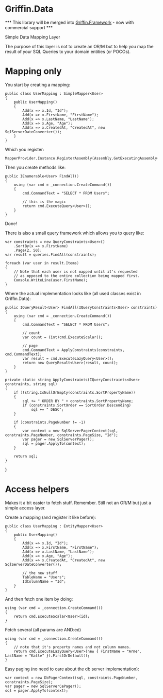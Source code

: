 Griffin.Data
============

*** This library will be merged into [Griffin.Framework](https://github.com/jgauffin/griffin.framework) - now with commercial support ***



Simple Data Mapping Layer

The purpose of this layer is not to create an OR/M but to help you map the result of your SQL Queries to your domain entities (or POCOs).

# Mapping only

You start by creating a mapping:

    public class UserMapping : SimpleMapper<User>
    {
        public UserMapping()
        {
            Add(x => x.Id, "Id");
            Add(x => x.FirstName, "FirstName");
            Add(x => x.LastName, "LastName");
            Add(x => x.Age, "Age");
            Add(x => x.CreatedAt, "CreatedAt", new SqlServerDateConverter());
        }
    }
	
Which you register:

	MapperProvider.Instance.RegisterAssembly(Assembly.GetExecutingAssembly());

Then you create methods like:

	public IEnumerable<User> FindAll()
	{
		using (var cmd = _connection.CreateCommand())
		{
			cmd.CommandText = "SELECT * FROM Users";
			
			// this is the magic
			return cmd.ExecuteQuery<User>();
		}
	}

Done!

There is also a small query framework which allows you to query like:

	var constraints = new QueryConstraints<User>()
		.SortBy(x => x.FirstName)
		.Page(2, 50);
	var result = queries.FindAll(constraints);

	foreach (var user in result.Items)
	{
		// Note that each user is not mapped until it's requested
		// as opposed to the entire collection being mapped first.
		Console.WriteLine(user.FirstName);
	}

Where the actual implementation looks like (all used classes exist in Griffin.Data):

	public IQueryResult<User> FindAll(IQueryConstraints<User> constraints)
	{
		using (var cmd = _connection.CreateCommand())
		{
			cmd.CommandText = "SELECT * FROM Users";

			// count
			var count = (int)cmd.ExecuteScalar();

			// page
			cmd.CommandText = ApplyConstraints(constraints, cmd.CommandText);
			var result = cmd.ExecuteLazyQuery<User>();
			return new QueryResult<User>(result, count);
		}
	}

	private static string ApplyConstraints(IQueryConstraints<User> constraints, string sql)
	{
		if (!string.IsNullOrEmpty(constraints.SortPropertyName))
		{
			sql += " ORDER BY " + constraints.SortPropertyName;
			if (constraints.SortOrder == SortOrder.Descending)
				sql += " DESC";
		}

		if (constraints.PageNumber != -1)
		{
			var context = new SqlServerPagerContext(sql, constraints.PageNumber, constraints.PageSize, "Id");
			var pager = new SqlServerPager();
			sql = pager.ApplyTo(context);
		}

		return sql;
	}
}

# Access helpers

Makes it a bit easier to fetch stuff. Remember. Still not an OR/M but just a simple access layer.

Create a mapping (and register it like before):

	public class UserMapping : EntityMapper<User>
    {
        public UserMapping()
        {
            Add(x => x.Id, "Id");
            Add(x => x.FirstName, "FirstName");
            Add(x => x.LastName, "LastName");
            Add(x => x.Age, "Age");
            Add(x => x.CreatedAt, "CreatedAt", new SqlServerDateConverter());

			// the new stuff
            TableName = "Users";
            IdColumnName = "Id";
        }
    }
	
And then fetch one item by doing:

	using (var cmd = _connection.CreateCommand())
	{
		return cmd.ExecuteScalar<User>(id);
	}
	
Fetch several (all params are AND:ed)

    using (var cmd = _connection.CreateCommand())
    {
		// note that it's property names and not column names.	
		return cmd.ExecuteLazyQuery<User>(new { FirstName = "Arne", LastName = "Kalle" }).FirstOrDefault();
    }

Easy paging (no need to care about the db server implementation):

	var context = new DbPagerContext(sql, constraints.PageNumber, constraints.PageSize);
	var pager = new SqlServerCePager();
	sql = pager.ApplyTo(context);
